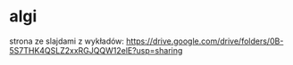 # algi
strona ze slajdami z wykładów: https://drive.google.com/drive/folders/0B-5S7THK4QSLZ2xxRGJQQW12elE?usp=sharing
